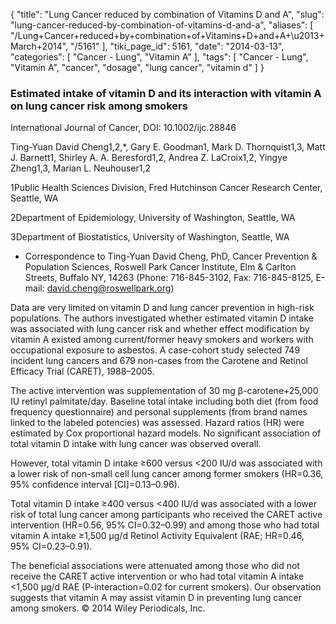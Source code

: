{
    "title": "Lung Cancer reduced by combination of Vitamins D and A",
    "slug": "lung-cancer-reduced-by-combination-of-vitamins-d-and-a",
    "aliases": [
        "/Lung+Cancer+reduced+by+combination+of+Vitamins+D+and+A+\u2013+March+2014",
        "/5161"
    ],
    "tiki_page_id": 5161,
    "date": "2014-03-13",
    "categories": [
        "Cancer - Lung",
        "Vitamin A"
    ],
    "tags": [
        "Cancer - Lung",
        "Vitamin A",
        "cancer",
        "dosage",
        "lung cancer",
        "vitamin d"
    ]
}


### Estimated intake of vitamin D and its interaction with vitamin A on lung cancer risk among smokers

International Journal of Cancer, DOI: 10.1002/ijc.28846

Ting-Yuan David Cheng1,2,*, Gary E. Goodman1, Mark D. Thornquist1,3, Matt J. Barnett1, Shirley A. A. Beresford1,2, Andrea Z. LaCroix1,2, Yingye Zheng1,3, Marian L. Neuhouser1,2

1Public Health Sciences Division, Fred Hutchinson Cancer Research Center, Seattle, WA

2Department of Epidemiology, University of Washington, Seattle, WA

3Department of Biostatistics, University of Washington, Seattle, WA

* Correspondence to Ting-Yuan David Cheng, PhD, Cancer Prevention & Population Sciences, Roswell Park Cancer Institute, Elm & Carlton Streets, Buffalo NY, 14263 (Phone: 716-845-3102, Fax: 716-845-8125, E-mail: david.cheng@roswellpark.org)

Data are very limited on vitamin D and lung cancer prevention in high-risk populations. The authors investigated whether estimated vitamin D intake was associated with lung cancer risk and whether effect modification by vitamin A existed among current/former heavy smokers and workers with occupational exposure to asbestos. A case-cohort study selected 749 incident lung cancers and 679 non-cases from the Carotene and Retinol Efficacy Trial (CARET), 1988–2005. 

The active intervention was supplementation of 30 mg β-carotene+25,000 IU retinyl palmitate/day. Baseline total intake including both diet (from food frequency questionnaire) and personal supplements (from brand names linked to the labeled potencies) was assessed. Hazard ratios (HR) were estimated by Cox proportional hazard models. No significant association of total vitamin D intake with lung cancer was observed overall. 

However, total vitamin D intake ≥600 versus <200 IU/d was associated with a lower risk of non-small cell lung cancer among former smokers (HR=0.36, 95% confidence interval <span>[CI]</span>=0.13–0.96). 

Total vitamin D intake ≥400 versus <400 IU/d was associated with a lower risk of total lung cancer among participants who received the CARET active intervention (HR=0.56, 95% CI=0.32–0.99) and among those who had total vitamin A intake ≥1,500 µg/d Retinol Activity Equivalent (RAE; HR=0.46, 95% CI=0.23–0.91). 

The beneficial associations were attenuated among those who did not receive the CARET active intervention or who had total vitamin A intake <1,500 µg/d RAE (P-interaction=0.02 for current smokers). Our observation suggests that vitamin A may assist vitamin D in preventing lung cancer among smokers. © 2014 Wiley Periodicals, Inc.